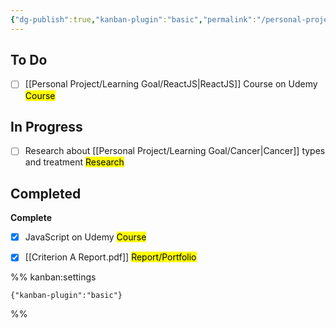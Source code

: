 ```yaml
---
{"dg-publish":true,"kanban-plugin":"basic","permalink":"/personal-project/learning-goal/0-learning-goal-tasks/","dgHomeLink":true,"dgPassFrontmatter":true}
---
```



## To Do

- [ ] [[Personal Project/Learning Goal/ReactJS|ReactJS]] Course on Udemy <mark class="blue">Course</mark>


## In Progress

- [ ] Research about [[Personal Project/Learning Goal/Cancer|Cancer]] types and treatment <mark class="mint">Research</mark>


## Completed

**Complete**
- [x] JavaScript on Udemy <mark class="blue">Course</mark>
- [x] [[Criterion A Report.pdf]] <mark class="pink">Report/Portfolio</mark>




%% kanban:settings
```
{"kanban-plugin":"basic"}
```
%%